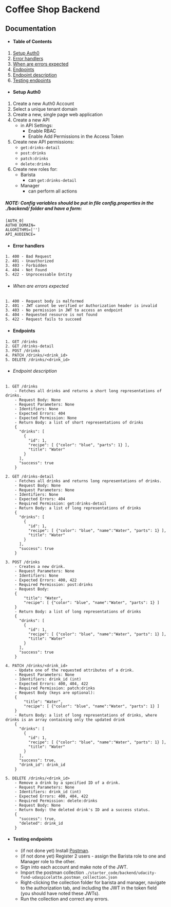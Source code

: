 # Coffee Shop Backend

## Documentation

- #### Table of Contents
1. [Setup Auth0](#setup-auth0)
2. [Error handlers](#error-handlers)
3. [When are errors expected](#when-are-errors-expected)
4. [Endpoints](#endpoints)
5. [Endpoint description](#endpoint-description)
6. [Testing endpoints](#testing-endpoints)

- #### Setup Auth0

1. Create a new Auth0 Account
2. Select a unique tenant domain
3. Create a new, single page web application
4. Create a new API
    - in API Settings:
        - Enable RBAC
        - Enable Add Permissions in the Access Token
5. Create new API permissions:
    - `get:drinks-detail`
    - `post:drinks`
    - `patch:drinks`
    - `delete:drinks`
6. Create new roles for:
    - Barista
        - can `get:drinks-detail`
    - Manager
        - can perform all actions

##### NOTE: Config variables should be put in file config.properties in the ./backend/ folder and have a form:
```properties
[AUTH_0]
AUTH0_DOMAIN=
ALGORITHMS=['']
API_AUDIENCE=
```

- #### Error handlers
```
1. 400 - Bad Request
2. 401 - Unauthorized
3. 403 - Forbidden
4. 404 - Not Found
5. 422 - Unprocessable Entity
```

- ###### When are errors expected
```
1. 400 - Request body is malformed
2. 401 - JWT cannot be verified or Authorization header is invalid
3. 403 - No permission in JWT to access an endpoint
4. 404 - Requested resource is not found
5. 422 - Request fails to succeed
```

- #### Endpoints
```
1. GET /drinks
2. GET /drinks-detail
3. POST /drinks
4. PATCH /drinks/<drink_id>
5. DELETE /drinks/<drink_id>
```

- ###### Endpoint description
```
1. GET /drinks
    - Fetches all drinks and returns a short long representations of drinks.
    - Request Body: None
    - Request Parameters: None 
    - Identifiers: None
    - Expected Errors: 404
    - Expected Permission: None
    - Return Body: a list of short representations of drinks
    {
      "drinks": [
        {
          "id": 1,
          "recipe": [ {"color": "blue", "parts": 1} ],
          "title": "Water"
        }
      ],
      "success": true
    }    
```

```    
2. GET /drinks-detail
    - Fetches all drinks and returns long representations of drinks.
    - Request Body: None
    - Request Parameters: None 
    - Identifiers: None
    - Expected Errors: 404
    - Required Permission: get:drinks-detail
    - Return Body: a list of long representations of drinks
    {
      "drinks": [
        {
          "id": 1,
          "recipe": [ {"color": "blue", "name":"Water", "parts": 1} ],
          "title": "Water"
        }
      ],
      "success": true
    }
```

```
3. POST /drinks
    - Creates a new drink.
    - Request Parameters: None 
    - Identifiers: None
    - Expected Errors: 400, 422
    - Required Permission: post:drinks
    - Request Body:
    {
	    "title": "Water",
	    "recipe": [ {"color": "blue", "name":"Water", "parts": 1} ]
    }
    - Return Body: a list of long representations of drinks
    {
      "drinks": [
        {
          "id": 1,
          "recipe": [ {"color": "blue", "name":"Water", "parts": 1} ],
          "title": "Water"
        }
      ],
      "success": true
    }
```

```
4. PATCH /drinks/<drink_id>
    - Update one of the requested attributes of a drink.
    - Request Parameters: None 
    - Identifiers: drink_id (int)
    - Expected Errors: 400, 404, 422
    - Required Permission: patch:drinks
    - Request Body (keys are optional):
    {
	    "title": "Water",
	    "recipe": [ {"color": "blue", "name":"Water", "parts": 1} ]
    }
    - Return Body: a list of long representations of drinks, where drinks is an array containing only the updated drink
    {
      "drinks": [
        {
          "id": 1,
          "recipe": [ {"color": "blue", "name":"Water", "parts": 1} ],
          "title": "Water"
        }
      ],
      "success": true,
      "drink_id": drink_id
    }
```
```
5. DELETE /drinks/<drink_id>
    - Remove a drink by a specified ID of a drink.
    - Request Parameters: None 
    - Identifiers: drink_id (int)
    - Expected Errors: 400, 404, 422
    - Required Permission: delete:drinks
    - Request Body: None
    - Return Body: the deleted drink's ID and a success status.
    {
      "success": true,
      "deleted": drink_id
    }
```

- #### Testing endpoints
    - (if not done yet) Install [Postman](https://getpostman.com). 
    - (if not done yet) Register 2 users - assign the Barista role to one and Manager role to the other.
    - Sign into each account and make note of the JWT.
    - Import the postman collection `./starter_code/backend/udacity-fsnd-udaspicelatte.postman_collection.json`
    - Right-clicking the collection folder for barista and manager, navigate to the authorization tab, and including the JWT in the token field (you should have noted these JWTs).
    - Run the collection and correct any errors.
